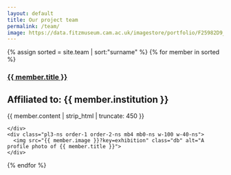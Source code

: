 ```yaml
---
layout: default
title: Our project team
permalink: /team/
image: https://data.fitzmuseum.cam.ac.uk/imagestore/portfolio/F25982D9_7CB9_CFFF_028E_8BBFC531887C/588/729/medium_P_1489_R_mas.jpg
---
```

<section class="mw10 center">
{% assign sorted = site.team | sort:"surname" %}
{% for member in sorted %}
  <article class="pv4 bb b--black-10 ph3 ph0-l">
  <div class="flex flex-column flex-row-ns">
    <div class="w-100 w-60-ns pr3-ns order-2 order-1-ns">
      <a href="{{ member.url }}"><h1 class="f3 avenir mt0 lh-title">
        {{ member.title }}
      </h1></a>
      <h2 class="f5 fw4 mv0 dark-cyan">Affiliated to: {{ member.institution }}</h2>
      <p class="f4 f4-l fw4  lh-copy avenir">
        {{ member.content | strip_html | truncate: 450 }}
      </p>

    </div>
    <div class="pl3-ns order-1 order-2-ns mb4 mb0-ns w-100 w-40-ns">
      <img src="{{ member.image }}?key=exhibition" class="db" alt="A profile photo of {{ member.title }}">
    </div>
  </div>
  </article>
{% endfor %}
</section>
